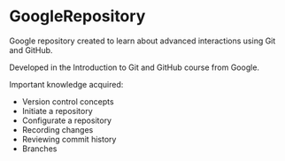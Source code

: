 # GoogleRepository
Google repository created to learn about advanced interactions using Git and GitHub.

Developed in the Introduction to Git and GitHub course from Google.

Important knowledge acquired:
- Version control concepts
- Initiate a repository
- Configurate a repository
- Recording changes
- Reviewing commit history
- Branches
